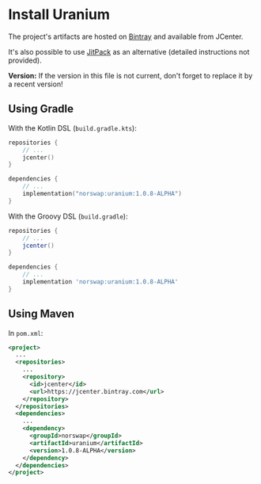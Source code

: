 # Install Uranium

The project's artifacts are hosted on [Bintray] and available from JCenter.

It's also possible to use [JitPack] as an alternative (detailed instructions not provided).

[Bintray]: https://bintray.com/norswap/maven/uranium
[JitPack]: https://jitpack.io/#norswap/uranium

**Version:** If the version in this file is not current, don't forget to replace it by a recent
version!

## Using Gradle

With the Kotlin DSL (`build.gradle.kts`):

```kotlin
repositories {
    // ...
    jcenter()
}

dependencies {
    // ...
    implementation("norswap:uranium:1.0.8-ALPHA")
}
```

With the Groovy DSL (`build.gradle`):

```groovy
repositories {
    // ...
    jcenter()
}

dependencies {
    // ...
    implementation 'norswap:uranium:1.0.8-ALPHA'
}
```

## Using Maven

In `pom.xml`:

```xml
<project>
  ...
  <repositories>
    ...
    <repository>
      <id>jcenter</id>
      <url>https://jcenter.bintray.com</url>
    </repository>
  </repositories>
  <dependencies>
    ...
    <dependency>
      <groupId>norswap</groupId>
      <artifactId>uranium</artifactId>
      <version>1.0.8-ALPHA</version>
    </dependency>  
  </dependencies>
</project>
```